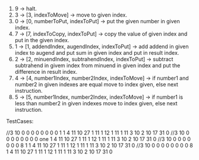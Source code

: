 1. 9 -> halt.
2. 3 -> [3, indexToMove] -> move to given index.
3. 0 -> [0, numberToPut, indexToPut] -> put the given number in given index.
4. 7 -> [7, indexToCopy, indexToPut] -> copy the value of given index and put in the given index.
5. 1 -> [1, addendIndex, augendIndex, indexToPut] -> add addend in given index to augend and put sum in given index and put in result index.
6. 2 -> [2, minuendIndex, subtrahendIndex, indexToPut] -> subtract subtrahend in givem index from minuend in given index and put the difference in result index.
7. 4 -> [4, number1Index, number2Index, indexToMove] -> if number1 and number2 in given indexes are equal move to index given, else next instruction.
8. 5 -> [5, number1Index, number2Index, indexToMove] -> if number1 is less than  number2 in given indexes move to index given, else next instruction.

TestCases:

//3 10 0 0 0 0 0 0 0 0 1 1 4 11 10 27 1 11 1 12 1 11 1 11 3 10 2 10 17 31 0
//3 10 0 0 0 0 0 0 0 0 one 1 4 11 10 27 1 11 1 12 1 11 1 11 3 10 2 10 17 31 0
//3 10 0 0 0 0 0 0 0 8 1 1 4 11 10 27 1 11 1 12 1 11 1 11 3 10 2 10 17 31 0
//3 10 0 0 0 0 0 0 0 0 8 1 4 11 10 27 1 11 1 12 1 11 1 11 3 10 2 10 17 31 0